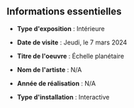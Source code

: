 ## Informations essentielles

- **Type d'exposition** : Intérieure
  
- **Date de visite** : Jeudi, le 7 mars 2024

- **Titre de l'oeuvre** : Échelle planétaire
                                                                                                 
- **Nom de l'artiste** : N/A
  
- **Année de réalisation** : N/A
  
- **Type d'installation** : Interactive
